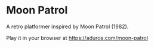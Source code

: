 # Moon Patrol

A retro platformer inspired by Moon Patrol (1982).

Play it in your browser at https://aduros.com/moon-patrol
